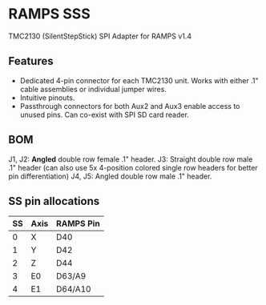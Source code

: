 # RAMPS SSS

TMC2130 (SilentStepStick) SPI Adapter for RAMPS v1.4

## Features

- Dedicated 4-pin connector for each TMC2130 unit. Works with either .1" cable assemblies or individual jumper wires.
- Intuitive pinouts.
- Passthrough connectors for both Aux2 and Aux3 enable access to unused pins. Can co-exist with SPI SD card reader.

## BOM

J1, J2: **Angled** double row female .1" header.
J3: Straight double row male .1" header (can also use 5x 4-position colored single row headers for better pin differentiation)
J4, J5: Angled double row male .1" header.

## SS pin allocations

| SS | Axis | RAMPS Pin | 
| --- | --- | --- |
| 0 | X | D40 |
| 1 | Y | D42 |
| 2 | Z | D44 |
| 3 | E0 | D63/A9 |
| 4 | E1 | D64/A10 |
